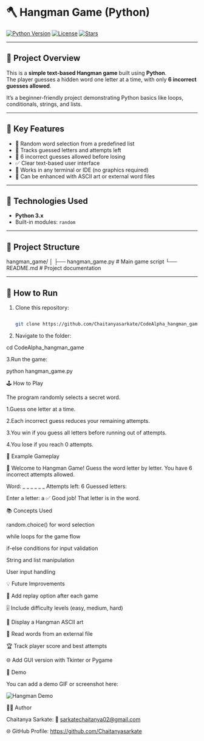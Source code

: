 # 🪓 Hangman Game (Python)

[![Python Version](https://img.shields.io/badge/python-3.x-blue)](https://www.python.org/)
[![License](https://img.shields.io/badge/license-MIT-green)](LICENSE)
[![Stars](https://img.shields.io/github/stars/Chaitanyasarkate/CodeAlpha_hangman_game?style=social)](https://github.com/Chaitanyasarkate/CodeAlpha_hangman_game/stargazers)

---

## 🎯 Project Overview
This is a **simple text-based Hangman game** built using **Python**.  
The player guesses a hidden word one letter at a time, with only **6 incorrect guesses allowed**.  

It’s a beginner-friendly project demonstrating Python basics like loops, conditionals, strings, and lists.

---

## 🧠 Key Features
- 🎲 Random word selection from a predefined list  
- 📝 Tracks guessed letters and attempts left  
- 🚫 6 incorrect guesses allowed before losing  
- ✅ Clear text-based user interface  
- 🔁 Works in any terminal or IDE (no graphics required)  
- 🎨 Can be enhanced with ASCII art or external word files  

---

## 🧰 Technologies Used
- **Python 3.x**  
- Built-in modules: `random`

---

## 📂 Project Structure
hangman_game/
│
├── hangman_game.py       # Main game script
└── README.md             # Project documentation


---

## 🚀 How to Run
1. Clone this repository:
   ```bash
   
   git clone https://github.com/Chaitanyasarkate/CodeAlpha_hangman_game.git

2. Navigate to the folder:
   
cd CodeAlpha_hangman_game

3.Run the game:

python hangman_game.py

🕹️ How to Play

The program randomly selects a secret word.

1.Guess one letter at a time.

2.Each incorrect guess reduces your remaining attempts.

3.You win if you guess all letters before running out of attempts.

4.You lose if you reach 0 attempts.

🧩 Example Gameplay

🎯 Welcome to Hangman Game!
Guess the word letter by letter.
You have 6 incorrect attempts allowed.

Word:  _ _ _ _ _ _
Attempts left: 6
Guessed letters: 

Enter a letter: a
✅ Good job! That letter is in the word.

📚 Concepts Used

random.choice() for word selection

while loops for the game flow

if-else conditions for input validation

String and list manipulation

User input handling


💡 Future Improvements

🔄 Add replay option after each game

🎚️ Include difficulty levels (easy, medium, hard)

🎨 Display a Hangman ASCII art

📂 Read words from an external file

🏆 Track player score and best attempts

🌐 Add GUI version with Tkinter or Pygame

📸 Demo

You can add a demo GIF or screenshot here:

![Hangman Demo](<img width="1366" height="768" alt="Screenshot (102)" src="https://github.com/user-attachments/assets/641c6ddd-4fc2-4c17-bb2e-91bc9cb9c351" />)

👨‍💻 Author

Chaitanya Sarkate:
📧 sarkatechaitanya02@gmail.com

🌐 GitHub Profile: https://github.com/Chaitanyasarkate



